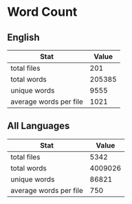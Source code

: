 # Word Count

## English

Stat | Value
---- | -----
total files | 201
total words | 205385
unique words | 9555
average words per file | 1021

## All Languages

Stat | Value
---- | -----
total files | 5342
total words | 4009026
unique words | 86821
average words per file | 750
